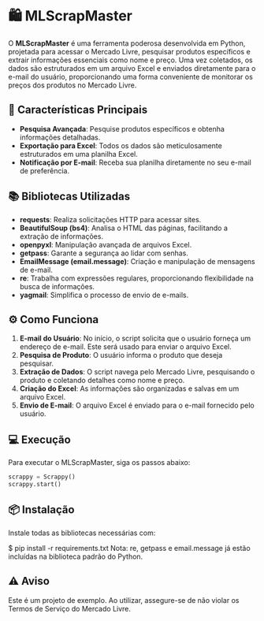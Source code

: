 # 🛍️ MLScrapMaster

O **MLScrapMaster** é uma ferramenta poderosa desenvolvida em Python, projetada para acessar o Mercado Livre, pesquisar produtos específicos e extrair informações essenciais como nome e preço. Uma vez coletados, os dados são estruturados em um arquivo Excel e enviados diretamente para o e-mail do usuário, proporcionando uma forma conveniente de monitorar os preços dos produtos no Mercado Livre.

## 🚀 Características Principais

- **Pesquisa Avançada**: Pesquise produtos específicos e obtenha informações detalhadas.
- **Exportação para Excel**: Todos os dados são meticulosamente estruturados em uma planilha Excel.
- **Notificação por E-mail**: Receba sua planilha diretamente no seu e-mail de preferência.

## 📚 Bibliotecas Utilizadas

- **requests**: Realiza solicitações HTTP para acessar sites.
- **BeautifulSoup (bs4)**: Analisa o HTML das páginas, facilitando a extração de informações.
- **openpyxl**: Manipulação avançada de arquivos Excel.
- **getpass**: Garante a segurança ao lidar com senhas.
- **EmailMessage (email.message)**: Criação e manipulação de mensagens de e-mail.
- **re**: Trabalha com expressões regulares, proporcionando flexibilidade na busca de informações.
- **yagmail**: Simplifica o processo de envio de e-mails.

## ⚙️ Como Funciona

1. **E-mail do Usuário**: No início, o script solicita que o usuário forneça um endereço de e-mail. Este será usado para enviar o arquivo Excel.
2. **Pesquisa de Produto**: O usuário informa o produto que deseja pesquisar.
3. **Extração de Dados**: O script navega pelo Mercado Livre, pesquisando o produto e coletando detalhes como nome e preço.
4. **Criação do Excel**: As informações são organizadas e salvas em um arquivo Excel.
5. **Envio de E-mail**: O arquivo Excel é enviado para o e-mail fornecido pelo usuário.

## 💻 Execução

Para executar o MLScrapMaster, siga os passos abaixo:

```python
scrappy = Scrappy()
scrappy.start()

```
## 📦 Instalação

Instale todas as bibliotecas necessárias com:

$ pip install -r requirements.txt
Nota: re, getpass e email.message já estão incluídas na biblioteca padrão do Python.

## ⚠️ Aviso

Este é um projeto de exemplo. Ao utilizar, assegure-se de não violar os Termos de Serviço do Mercado Livre.
